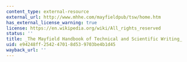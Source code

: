```yaml
---
content_type: external-resource
external_url: http://www.mhhe.com/mayfieldpub/tsw/home.htm
has_external_license_warning: true
license: https://en.wikipedia.org/wiki/All_rights_reserved
status: ''
title: _The Mayfield Handbook of Technical and Scientific Writing_
uid: e94248ff-2542-4701-8d53-9703be4b1d45
wayback_url: ''
---
```

